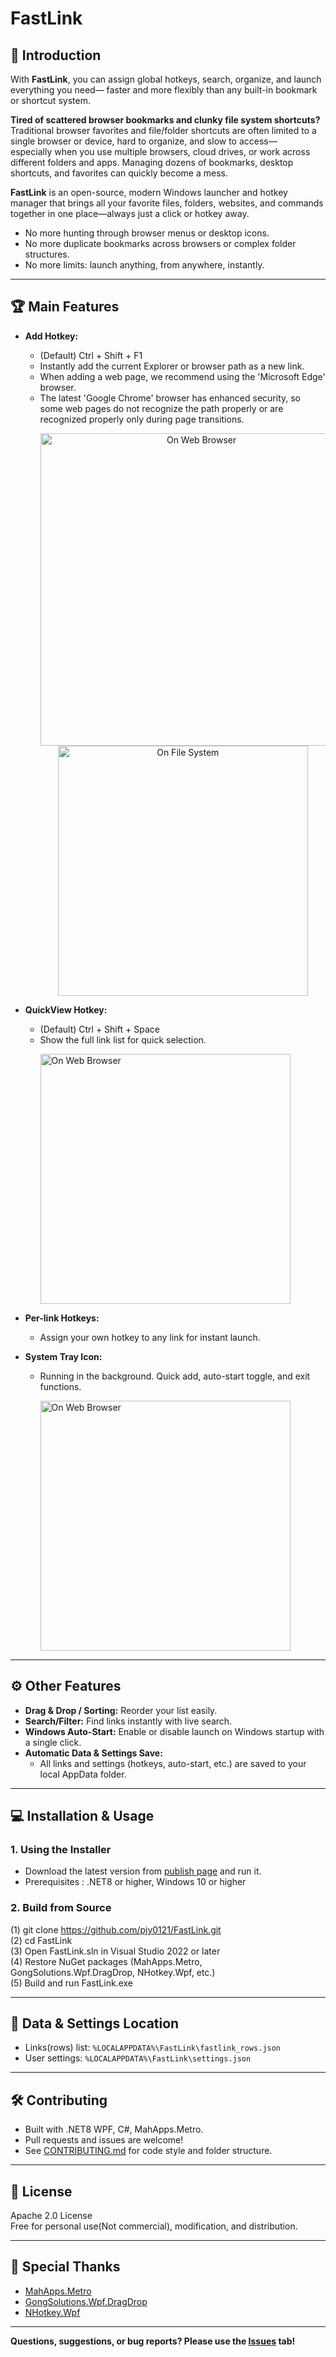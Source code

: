 # FastLink

## 🚀 Introduction

With **FastLink**, you can assign global hotkeys, search, organize, and launch everything you need—
faster and more flexibly than any built-in bookmark or shortcut system.

**Tired of scattered browser bookmarks and clunky file system shortcuts?**  
Traditional browser favorites and file/folder shortcuts are often limited to a single browser or device, hard to organize, and slow to access—<br>
especially when you use multiple browsers, cloud drives, or work across different folders and apps. Managing dozens of bookmarks, desktop shortcuts, and favorites can quickly become a mess.

**FastLink** is an open-source, modern Windows launcher and hotkey manager that brings all your favorite files, folders, websites, and commands together in one place—always just a click or hotkey away.

- No more hunting through browser menus or desktop icons.
- No more duplicate bookmarks across browsers or complex folder structures.
- No more limits: launch anything, from anywhere, instantly.

---

## 🏆 Main Features

- **Add Hotkey:**  
  - (Default) Ctrl + Shift + F1
  - Instantly add the current Explorer or browser path as a new link.
  - When adding a web page, we recommend using the 'Microsoft Edge' browser.
  - The latest 'Google Chrome' browser has enhanced security, so some web pages do not recognize the path properly or are recognized properly only during page transitions.
    <p align="center">
      <img src="https://github.com/user-attachments/assets/03afcf4a-0f96-455e-9402-ab9504c4169d" alt="On Web Browser" width="500"/>
      <img src="https://github.com/user-attachments/assets/41223682-5980-454b-9c4b-6d94ba4d437d" alt="On File System" width="400"/>
    </p>

- **QuickView Hotkey:**  
  - (Default) Ctrl + Shift + Space
  - Show the full link list for quick selection.
    <p align="left">
      <img src="https://github.com/user-attachments/assets/5d128265-4600-4ab5-9c83-84192312c0a1" alt="On Web Browser" width="400"/>
    </p>

- **Per-link Hotkeys:**  
  - Assign your own hotkey to any link for instant launch.

- **System Tray Icon:**  
  - Running in the background. Quick add, auto-start toggle, and exit functions.
    <p align="left">
      <img src="https://github.com/user-attachments/assets/addc1017-9f08-4d97-8083-3e04a5d4a1df" alt="On Web Browser" width="400"/>
    </p>
---

## ⚙️ Other Features
- **Drag & Drop / Sorting:** Reorder your list easily.
- **Search/Filter:** Find links instantly with live search.
- **Windows Auto-Start:** Enable or disable launch on Windows startup with a single click.
- **Automatic Data & Settings Save:**  
  - All links and settings (hotkeys, auto-start, etc.) are saved to your local AppData folder.

---

## 💻 Installation & Usage

### 1. Using the Installer

- Download the latest version from [publish page](https://fastxlink.netlify.app/publish) and run it.
- Prerequisites : .NET8 or higher, Windows 10 or higher

### 2. Build from Source

(1) git clone https://github.com/pjy0121/FastLink.git<br>
(2) cd FastLink<br>
(3) Open FastLink.sln in Visual Studio 2022 or later<br>
(4) Restore NuGet packages (MahApps.Metro, GongSolutions.Wpf.DragDrop, NHotkey.Wpf, etc.)<br>
(5) Build and run FastLink.exe

---

## 📁 Data & Settings Location

- Links(rows) list:
  `%LOCALAPPDATA%\FastLink\fastlink_rows.json`
- User settings:
  `%LOCALAPPDATA%\FastLink\settings.json`

---

## 🛠️ Contributing

- Built with .NET8 WPF, C#, MahApps.Metro.
- Pull requests and issues are welcome!
- See [CONTRIBUTING.md](CONTRIBUTING.md) for code style and folder structure.

---

## 📜 License

Apache 2.0 License<br>
Free for personal use(Not commercial), modification, and distribution.

---

## 🙏 Special Thanks

- [MahApps.Metro](https://github.com/MahApps/MahApps.Metro)
- [GongSolutions.Wpf.DragDrop](https://github.com/punker76/gong-wpf-dragdrop)
- [NHotkey.Wpf](https://github.com/thomaslevesque/NHotkey)

---

**Questions, suggestions, or bug reports? Please use the [Issues](https://github.com/pjy0121/FastLink/issues) tab!**
